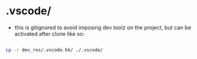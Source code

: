 

# .vscode/
- this is gitignored to avoid imposing dev toolz on the project, but can be activated after clone like so:

```bash

cp -r dev_res/.vscode.kk/ ./.vscode/

```

